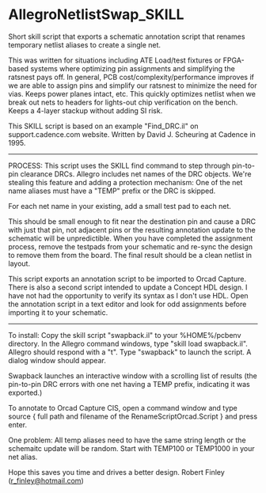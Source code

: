 # AllegroNetlistSwap_SKILL
Short skill script that exports a schematic annotation script that renames temporary netlist aliases to create a single net.

This was written for situations including ATE Load/test fixtures or FPGA-based systems where optimizing pin assignments and simplifying the ratsnest pays off.  In general, PCB cost/complexity/performance improves if we are able to assign pins and simplify our ratsnest to minimize the need for vias.   Keeps power planes intact, etc.  This quickly optimizes netlist when we break out nets to headers for lights-out chip verification on the bench.   Keeps a 4-layer stackup without adding SI risk.

This SKILL script is based on an example "Find_DRC.il" on support.cadence.com website.   Written by David J. Scheuring at Cadence in 1995.

-----

PROCESS:
This script uses the SKILL find command to step through pin-to-pin clearance DRCs.  Allegro includes net names of the DRC objects.   We're stealing this feature and adding a protection mechanism:  One of the net name aliases must have a "TEMP" prefix or the DRC is skipped.

For each net name in your existing, add a small test pad to each net.   

This should be small enough to fit near the destination pin and cause a DRC with just that pin, not adjacent pins or the resulting annotation update to the schematic will be unpredictible.  When you have completed the assignment process, remove the testpads from your schematic and re-sync the design to remove them from the board.  The final result should be a clean netlist in layout.

This script exports an annotation script to be imported to Orcad Capture.  There is also a second script intended to update a Concept HDL design.   I have not had the opportunity to verify its syntax as I don't use HDL.  Open the annotation script in a text editor and look for odd assignments before importing it to your schematic.

---------------------
To install:  Copy the skill script "swapback.il" to your %HOME%/pcbenv directory.
In the Allegro command windows, type "skill load swapback.il".   Allegro should respond with a "t".
Type "swapback" to launch the script.   A dialog window should appear.

Swapback launches an interactive window with a scrolling list of results (the pin-to-pin DRC errors with one net having a TEMP prefix, indicating it was exported.)

To annotate to Orcad Capture CIS, open a command window and type
      source {  full path and filename of the RenameScriptOrcad.Script } and press enter.

One problem:  All temp aliases need to have the same string length or the schemaitc update will be random.  Start with TEMP100 or TEMP1000 in your net alias.

Hope this saves you time and drives a better design.
Robert Finley (r_finley@hotmail.com)
